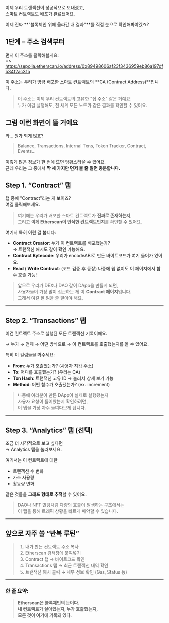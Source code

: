 이제 우리 트랜잭션이 성공적으로 보내졌고,  
스마트 컨트랙트도 배포가 완료됐어요.

이제 진짜 **"블록체인 위에 올라간 내 결과"**를 직접 눈으로 확인해봐야겠죠?

## 1단계 – 주소 검색부터

먼저 이 주소를 클릭해볼게요:  
=> <https://sepolia.etherscan.io/address/0x89498606af23f3436959eb86a197dfb34f2ac31b>

이 주소는 우리가 방금 배포한 스마트 컨트랙트의 **CA (Contract Address)**입니다.

> 이 주소는 이제 우리 컨트랙트의 고유한 "집 주소" 같은 거예요.  
> 누가 이걸 실행해도, 전 세계 모든 노드가 같은 결과를 확인할 수 있어요.

## 그럼 이런 화면이 뜰 거예요

와… 뭔가 되게 많죠?

> Balance, Transactions, Internal Txns, Token Tracker, Contract, Events…

이렇게 많은 정보가 한 번에 뜨면 당황스러울 수 있어요.  
근데 우리는 그 중에서 **딱 세 가지만 먼저 볼 줄 알면 충분합니다.**

## Step 1. “Contract” 탭

탭 중에 "Contract"라는 게 보이죠?  
여길 클릭해보세요.

> 여기에는 우리가 배포한 스마트 컨트랙트가 **진짜로 존재하는지**,  
> 그리고 **이게 Etherscan이 인식한 컨트랙트인지**를 확인할 수 있어요.

여기서 특히 이런 걸 봅니다:

- **Contract Creator**: 누가 이 컨트랙트를 배포했는가?  
  → 트랜잭션 해시도 같이 확인 가능해요.
- **Contract Bytecode**: 우리가 encodeABI로 만든 바이트코드가 여기 들어가 있어요.
- **Read / Write Contract**: (코드 검증 후 등장) 나중에 웹 없이도 이 페이지에서 함수 호출 가능!

> 앞으로 우리가 DEX나 DAO 같이 DApp을 만들게 되면,  
> 사용자들이 가장 많이 접근하는 게 이 **Contract 페이지**입니다.  
> 그래서 여길 잘 읽을 줄 알아야 해요.

---

## Step 2. “Transactions” 탭

이건 컨트랙트 주소로 실행된 모든 트랜잭션 기록이에요.

→ 누가 → 언제 → 어떤 방식으로 → 이 컨트랙트를 호출했는지를 볼 수 있어요.

특히 이 컬럼들을 봐주세요:

- **From**: 누가 호출했는가? (사용자 지갑 주소)
- **To**: 어디를 호출했는가? (우리는 CA)
- **Txn Hash**: 트랜잭션 고유 ID → 눌러서 상세 보기 가능
- **Method**: 어떤 함수가 호출됐는가? (ex. increment)

> 나중에 여러분이 만든 DApp이 실제로 실행됐는지  
> 사용자 요청이 들어왔는지 확인하려면,  
> 이 탭을 가장 자주 들여다보게 됩니다.

---

## Step 3. “Analytics” 탭 (선택)

조금 더 시각적으로 보고 싶다면  
→ Analytics 탭을 눌러보세요.

여기서는 이 컨트랙트에 대한

- 트랜잭션 수 변화
- 가스 사용량
- 활동량 변화

같은 것들을 **그래프 형태로 추적**할 수 있어요.

> DAO나 NFT 민팅처럼 다량의 호출이 발생하는 구조에서는  
> 이 탭을 통해 트래픽 상황을 빠르게 파악할 수 있습니다.

---

## 앞으로 자주 쓸 “반복 루틴”

> 1. 내가 만든 컨트랙트 주소 복사
> 2. Etherscan 검색창에 붙여넣기
> 3. Contract 탭 → 바이트코드 확인
> 4. Transactions 탭 → 최근 트랜잭션 내역 확인
> 5. 트랜잭션 해시 클릭 → 세부 정보 확인 (Gas, Status 등)

---

### 한 줄 요약:

> **Etherscan은 블록체인의 눈이다.  
> 내 컨트랙트가 살아있는지, 누가 호출했는지,  
> 모든 것이 여기에 기록돼 있다.**
